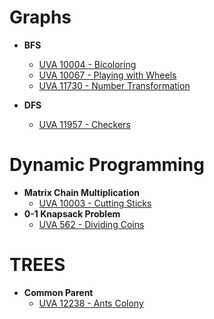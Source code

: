 # **Graphs**
* **BFS**
    * [UVA 10004 - Bicoloring](http://uva.onlinejudge.org/external/100/10004.html)
    * [UVA 10067 - Playing with Wheels](http://uva.onlinejudge.org/external/100/10067.html)
    * [UVA 11730 - Number Transformation](http://uva.onlinejudge.org/external/117/11730.html)

* **DFS**
    * [UVA 11957 - Checkers](http://uva.onlinejudge.org/external/119/11957.html)

# **Dynamic Programming**
* **Matrix Chain Multiplication**
    * [UVA 10003 - Cutting Sticks](http://uva.onlinejudge.org/external/100/10003.html)
* **0-1 Knapsack Problem**
    * [UVA 562 - Dividing Coins](http://uva.onlinejudge.org/external/5/562.html)

# **TREES**
* **Common Parent**
    * [UVA 12238 - Ants Colony](http://uva.onlinejudge.org/external/122/12238.html)
    


